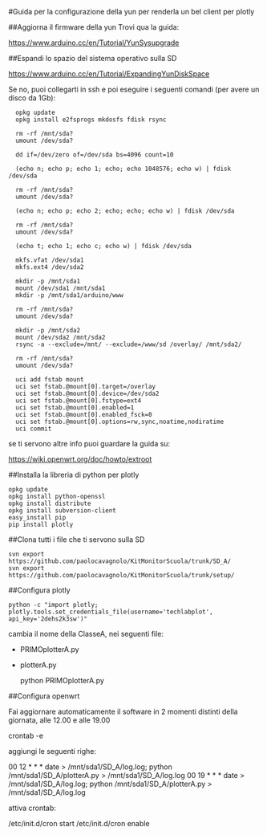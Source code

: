 #Guida per la configurazione della yun per renderla un bel client per plotly

##Aggiorna il firmware della yun
Trovi qua la guida:

https://www.arduino.cc/en/Tutorial/YunSysupgrade

##Espandi lo spazio del sistema operativo sulla SD

https://www.arduino.cc/en/Tutorial/ExpandingYunDiskSpace

Se no, puoi collegarti in ssh e poi eseguire i seguenti comandi (per avere un disco da 1Gb):


      opkg update
      opkg install e2fsprogs mkdosfs fdisk rsync

      rm -rf /mnt/sda?
      umount /dev/sda?

      dd if=/dev/zero of=/dev/sda bs=4096 count=10

      (echo n; echo p; echo 1; echo; echo 1048576; echo w) | fdisk /dev/sda

      rm -rf /mnt/sda?
      umount /dev/sda?

      (echo n; echo p; echo 2; echo; echo; echo w) | fdisk /dev/sda

      rm -rf /mnt/sda?
      umount /dev/sda?

      (echo t; echo 1; echo c; echo w) | fdisk /dev/sda

      mkfs.vfat /dev/sda1
      mkfs.ext4 /dev/sda2

      mkdir -p /mnt/sda1
      mount /dev/sda1 /mnt/sda1
      mkdir -p /mnt/sda1/arduino/www

      rm -rf /mnt/sda?
      umount /dev/sda?

      mkdir -p /mnt/sda2
      mount /dev/sda2 /mnt/sda2
      rsync -a --exclude=/mnt/ --exclude=/www/sd /overlay/ /mnt/sda2/

      rm -rf /mnt/sda?
      umount /dev/sda?

      uci add fstab mount
      uci set fstab.@mount[0].target=/overlay
      uci set fstab.@mount[0].device=/dev/sda2
      uci set fstab.@mount[0].fstype=ext4
      uci set fstab.@mount[0].enabled=1
      uci set fstab.@mount[0].enabled_fsck=0
      uci set fstab.@mount[0].options=rw,sync,noatime,nodiratime
      uci commit

se ti servono altre info puoi guardare la guida su:

https://wiki.openwrt.org/doc/howto/extroot


##Installa la libreria di python per plotly

    opkg update
    opkg install python-openssl
    opkg install distribute
    opkg install subversion-client
    easy_install pip
    pip install plotly

##Clona tutti i file che ti servono sulla SD

    svn export https://github.com/paolocavagnolo/KitMonitorScuola/trunk/SD_A/
    svn export https://github.com/paolocavagnolo/KitMonitorScuola/trunk/setup/


##Configura plotly

    python -c "import plotly; plotly.tools.set_credentials_file(username='techlabplot', api_key='2dehs2k3sw')"

cambia il nome della ClasseA, nei seguenti file:

- PRIMOplotterA.py
- plotterA.py

    python PRIMOplotterA.py

##Configura openwrt

Fai aggiornare automaticamente il software in 2 momenti distinti della giornata, alle 12.00 e alle 19.00

  crontab -e

aggiungi le seguenti righe:

  00 12 * * * date > /mnt/sda1/SD_A/log.log; python /mnt/sda1/SD_A/plotterA.py > /mnt/sda1/SD_A/log.log
  00 19 * * * date > /mnt/sda1/SD_A/log.log; python /mnt/sda1/SD_A/plotterA.py > /mnt/sda1/SD_A/log.log

attiva crontab:

  /etc/init.d/cron start
  /etc/init.d/cron enable
